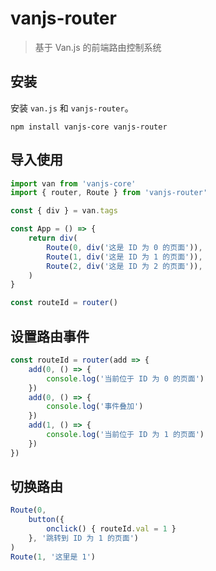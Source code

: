 # vanjs-router

> 基于 Van.js 的前端路由控制系统

## 安装

安装 `van.js` 和 `vanjs-router`。

```
npm install vanjs-core vanjs-router
```

## 导入使用

```typescript
import van from 'vanjs-core'
import { router, Route } from 'vanjs-router'

const { div } = van.tags

const App = () => {
    return div(
        Route(0, div('这是 ID 为 0 的页面')),
        Route(1, div('这是 ID 为 1 的页面')),
        Route(2, div('这是 ID 为 2 的页面')),
    )
}

const routeId = router()
```

## 设置路由事件

```typescript
const routeId = router(add => {
    add(0, () => {
        console.log('当前位于 ID 为 0 的页面')
    })
    add(0, () => {
        console.log('事件叠加')
    })
    add(1, () => {
        console.log('当前位于 ID 为 1 的页面')
    })
})
```

## 切换路由

```typescript
Route(0,
    button({
        onclick() { routeId.val = 1 }
    }, '跳转到 ID 为 1 的页面')
)
Route(1, '这里是 1')
```